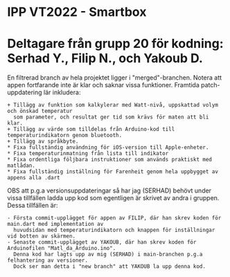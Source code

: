 # IPP VT2022 - Smartbox
# Deltagare från grupp 20 för kodning: Serhad Y., Filip N., och Yakoub D.

En filtrerad branch av hela projektet ligger i "merged"-branchen. Notera att appen fortfarande inte är klar och saknar vissa funktioner.
Framtida patch-uppdatering lär inkludera:
    
    + Tillägg av funktion som kalkylerar med Watt-nivå, uppskattad volym och önskad temperatur
      som parameter, och resultat ger tid som krävs för maten att bli klar.
    + Tillägg av värde som tilldelas från Arduino-kod till temperaturindikatorn genom bluetooth.
    + Tillägg av språkbyte.
    * Fixa fullständig användning för iOS-version till Apple-enheter.
    * Fixa temperaturinmatning från lista till indikator
    * Fixa ordentliga följbara instruktioner som används praktiskt med matlådan.
    * Fixa fullständig inställning för Farenheit genom hela uppbygget av appens alla .dart

OBS att p.g.a versionsuppdateringar så har jag (SERHAD) behövt under vissa tillfällen ladda upp kod som egentligen är skrivet av andra i gruppen.
Dessa tillfällen är:

    - Första commit-upplägget för appen av FILIP, där han skrev koden för main.dart med implementation av 
      huvudsidan med temperaturindikatorn och knappen för inställningar vid botten av skärmen.
    - Senaste commit-upplägget av YAKOUB, där han skrev koden för Arduinofilen "Matl_da_Arduino.ino". 
      Denna kod har lagts upp av mig (SERHAD) i main-branchen p.g.a felhantering av versioner. 
      Dock ser man detta i "new branch" att YAKOUB la upp denna kod.
